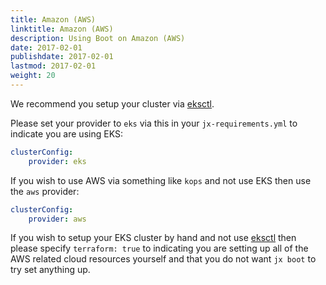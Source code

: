 ```yaml
---
title: Amazon (AWS)
linktitle: Amazon (AWS)
description: Using Boot on Amazon (AWS)
date: 2017-02-01
publishdate: 2017-02-01
lastmod: 2017-02-01
weight: 20
---
```


We recommend you setup your cluster via [eksctl](https://eksctl.io/).

Please set your provider to `eks` via this in your `jx-requirements.yml` to indicate you are using EKS:

```yaml    
clusterConfig:
    provider: eks
```

If you wish to use AWS via something like `kops` and not use EKS then use the `aws` provider:

```yaml    
clusterConfig:
    provider: aws
```

If you wish to setup your EKS cluster by hand and not use [eksctl](https://eksctl.io/) then please specify `terraform: true` to indicating you are setting up all of the AWS related cloud resources yourself and that you do not want `jx boot` to try set anything up.

